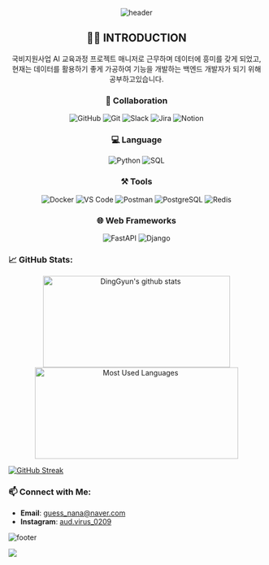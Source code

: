 <p align="center">
  <img src="https://capsule-render.vercel.app/api?type=waving&color=0:0F2027,50:203A43,100:2C5364&height=250&section=header&text=Kim%20MyeonGyun&fontSize=45&fontColor=ffffff&animation=fadeIn&fontAlignY=35&desc=AI%20Enthusiast%20%7C%20Data%20Driven%20Developer&descSize=20&descAlign=50&descAlignY=55" alt="header"/>
</p>

<div align="center">
  
## 🧑‍💻 INTRODUCTION
국비지원사업 AI 교육과정 프로젝트 매니저로 근무하며 데이터에 흥미를 갖게 되었고,  
현재는 데이터를 활용하기 좋게 가공하여 기능을 개발하는 백엔드 개발자가 되기 위해 공부하고있습니다.

### 🤝 Collaboration
![GitHub](https://img.shields.io/badge/GitHub-181717?style=for-the-badge&logo=github&logoColor=white)
![Git](https://img.shields.io/badge/Git-F05032?style=for-the-badge&logo=git&logoColor=white)
![Slack](https://img.shields.io/badge/Slack-4A154B?style=for-the-badge&logo=slack&logoColor=white)
![Jira](https://img.shields.io/badge/Jira-0052CC?style=for-the-badge&logo=jira&logoColor=white)
![Notion](https://img.shields.io/badge/Notion-000000?style=for-the-badge&logo=notion&logoColor=white)

### 💻 Language
![Python](https://img.shields.io/badge/Python-3776AB?style=for-the-badge&logo=python&logoColor=white)
![SQL](https://img.shields.io/badge/SQL-003B57?style=for-the-badge&logo=postgresql&logoColor=white)

### ⚒️ Tools
![Docker](https://img.shields.io/badge/Docker-2496ED?style=for-the-badge&logo=docker&logoColor=white)
![VS Code](https://img.shields.io/badge/VS%20Code-007ACC?style=for-the-badge&logo=visualstudiocode&logoColor=white)
![Postman](https://img.shields.io/badge/Postman-FF6C37?style=for-the-badge&logo=postman&logoColor=white)
![PostgreSQL](https://img.shields.io/badge/PostgreSQL-4169E1?style=for-the-badge&logo=postgresql&logoColor=white)
![Redis](https://img.shields.io/badge/Redis-DC382D?style=for-the-badge&logo=redis&logoColor=white)

### 🌐 Web Frameworks
![FastAPI](https://img.shields.io/badge/FastAPI-009688?style=for-the-badge&logo=fastapi&logoColor=white)
![Django](https://img.shields.io/badge/Django-092E20?style=for-the-badge&logo=django&logoColor=white)

</div>


### 📈 GitHub Stats:
<p align="center">
  <a href="https://github.com/MyeoGyun">
    <img align="center" src="https://github-readme-stats.vercel.app/api?username=MyeoGyun&show_icons=true&include_all_commits=true&theme=nord&hide_border=true" alt="DingGyun's github stats" width="368" height="180" />
  </a>
  <a href="https://github.com/MyeoGyun">
    <img align="center" src="https://github-readme-stats.vercel.app/api/top-langs/?username=MyeoGyun&layout=compact&theme=nord&hide_border=true" alt="Most Used Languages" width="400" height="180" />
  </a>
</p>


<a href="https://git.io/streak-stats">
  <img src="https://streak-stats.demolab.com?user=MyeoGyun&theme=dark&locale=ko&mode=weekly" alt="GitHub Streak" />
</a>

### 📫 Connect with Me:
- **Email**: [guess_nana@naver.com](mailto:guess_nana@naver.com)
- **Instagram**: [aud.virus_0209](https://www.instagram.com/aud.virus_0209/)

![footer](https://capsule-render.vercel.app/api?type=waving&color=0:7F00FF,100:36BCF7&height=150&section=footer)

![](https://komarev.com/ghpvc/?username=MyeoGyun&color=blue)

